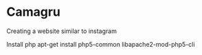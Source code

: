 # Camagru
Creating a website similar to instagram

Install php
apt-get install php5-common libapache2-mod-php5-cli
